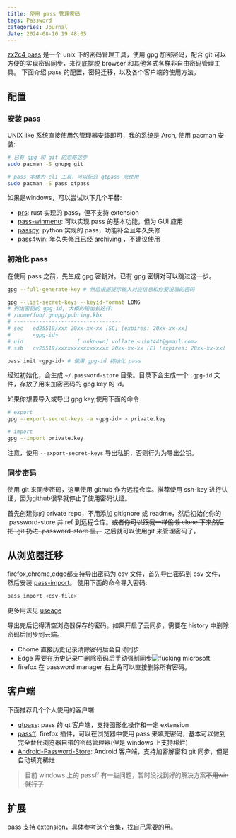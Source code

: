 ```yaml
---
title: 使用 pass 管理密码
tags: Password
categories: Journal
date: 2024-08-10 19:48:05
---
```


[zx2c4 pass](https://www.passwordstore.org/) 是一个 unix 下的密码管理工具，使用 gpg 加密密码，配合 git 可以方便的实现密码同步，来彻底摆脱 browser 和其他各式各样非自由密码管理工具。
下面介绍 pass 的配置，密码迁移，以及各个客户端的使用方法。

## 配置

### 安装 pass

UNIX like 系统直接使用包管理器安装即可，我的系统是 Arch, 使用 pacman 安装:

```bash
# 已有 gpg 和 git 的忽略这步
sudo pacman -S gnupg git

# pass 本体为 cli 工具，可以配合 qtpass 来使用
sudo pacman -S pass qtpass
```

如果是windows，可以尝试以下几个平替:

- [prs](https://github.com/timvisee/prs): rust 实现的 pass，但不支持 extension
- [pass-winmenu](https://github.com/geluk/pass-winmenu): 可以实现 pass 的基本功能，但为 GUI 应用
- [passpy](https://github.com/bfrascher/passpy): python 实现的 pass，功能补全且年久失修
- [pass4win](https://github.com/mbos/Pass4Win): 年久失修且已经 archiving ，不建议使用

### 初始化 pass

在使用 pass 之前，先生成 gpg 密钥对。已有 gpg 密钥对可以跳过这一步。

```bash
gpg --full-generate-key # 然后根据提示输入对应信息和你要设置的密码

gpg --list-secret-keys --keyid-format LONG 
# 列出密钥的 gpg-id, 大概的输出长这样:
# /home/foo/.gnupg/pubring.kbx
# ----------------------------------
# sec   ed25519/xxx 20xx-xx-xx [SC] [expires: 20xx-xx-xx]
#       <gpg-id>
# uid                 [ unknown] vollate <uint44t@gmail.com>
# ssb   cv25519/xxxxxxxxxxxxxxxx 20xx-xx-xx [E] [expires: 20xx-xx-xx]

pass init <gpg-id> # 使用 gpg-id 初始化 pass
```

经过初始化，会生成 `~/.password-store` 目录。目录下会生成一个 `.gpg-id` 文件，存放了用来加密密码的 gpg key 的 id。

如果你想要导入或导出 gpg key,使用下面的命令

```bash
# export
gpg --export-secret-keys -a <gpg-id> > private.key

# import
gpg --import private.key
```

注意，使用 `--export-secret-keys` 导出私钥，否则行为为导出公钥。

### 同步密码

使用 git 来同步密码，这里使用 github 作为远程仓库。推荐使用 ssh-key 进行认证，因为github很早就停止了使用密码认证。

首先创建你的 private repo，不用添加 gitignore 或 readme，然后初始化你的 .password-store 并 ref 到远程仓库。~~或者你可以跟我一样偷懒 clone 下来然后 把 .git 扔进 .password-store 里。~~ 之后就可以使用git 来管理密码了。

## 从浏览器迁移

firefox,chrome,edge都支持导出密码为 csv 文件，首先导出密码到 csv 文件，然后安装 [pass-import](https://github.com/roddhjav/pass-import)。 使用下面的命令导入密码:

```bash
pass import <csv-file>
```

更多用法见 [useage](https://github.com/roddhjav/pass-import?tab=readme-ov-file#usage)

导出完后记得清空浏览器保存的密码。如果开启了云同步，需要在 history 中删除密码后同步到云端。
- Chome 直接历史记录清除密码后会自动同步
- Edge 需要在历史记录中删除密码后手动强制同步![fucking microsoft](fucking-mc.png)
- firefox 在 password manager 右上角可以直接删除所有密码。

## 客户端

下面推荐几个个人使用的客户端:

- [qtpass](https://qtpass.org/): pass 的 qt 客户端，支持图形化操作和一定 extension
- [passff](https://codeberg.org/PassFF/passff): firefox 插件，可以在浏览器中使用 pass 来填充密码，基本可以做到完全替代浏览器自带的密码管理器(但是 windows 上支持稀烂)
- [Android-Password-Store](https://github.com/android-password-store/Android-Password-Store): Android 客户端，支持加密解密和 git 同步，但是自动填充稀烂

> 目前 windows 上的 passff 有一些问题，暂时没找到好的解决方案~~不用win就行了~~

## 扩展

pass 支持 extension，具体参考[这个合集](https://github.com/tijn/awesome-password-store)，找自己需要的用。

